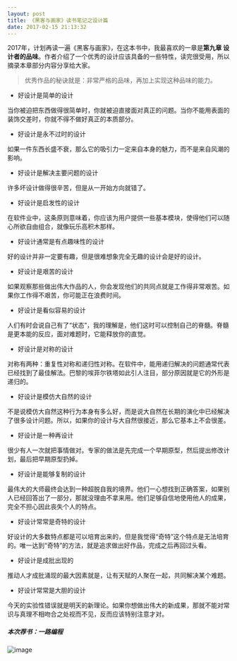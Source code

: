 ```yaml
---
layout: post
title: 《黑客与画家》读书笔记之设计篇
date: 2017-02-15 21:13:32
---
```


2017年，计划再读一遍《黑客与画家》，在这本书中，我最喜欢的一章是**第九章 设计者的品味**。作者介绍了一个优秀的设计应该具备的一些特性，读完很受用，所以摘录本章部分内容分享给大家。

>优秀作品的秘诀就是：非常严格的品味，再加上实现这种品味的能力。

- 好设计是简单的设计

当你被迫把东西做得很简单时，你就被迫直接面对真正的问题。当你不能用表面的装饰交差时，你就不得不做好真正的本质部分。

- 好设计是永不过时的设计

如果一件东西长盛不衰，那么它的吸引力一定来自本身的魅力，而不是来自风潮的影响。

- 好设计是解决主要问题的设计

许多坏设计做得很辛苦，但是从一开始方向就错了。

- 好设计是启发性的设计

在软件业中，这条原则意味着，你应该为用户提供一些基本模块，使得他们可以随心所欲自由组合，就像玩乐高积木那样。

- 好设计通常是有点趣味性的设计

好的设计并非一定要有趣，但是很难想象完全无趣的设计会是好的设计。

- 好设计是艰苦的设计

如果观察那些做出伟大作品的人，你会发现他们的共同点就是工作得非常艰苦。如果你工作得不艰苦，你可能正在浪费时间。

- 好设计是看似容易的设计

人们有时会说自己有了“状态”，我的理解是，他们这时可以控制自己的脊髓。脊髓是更本能的反应，面对难题时，它能释放你的直觉。

- 好设计是对称的设计

对称有两种：重复性对称和递归性对称。在软件中，能用递归解决的问题通常代表已经找到了最佳解法。巴黎的埃菲尔铁塔如此引人注目，部分原因就是它的外形是递归的。

- 好设计是模仿大自然的设计

不是说模仿大自然这种行为本身有多么好，而是说大自然在长期的演化中已经解决了很多设计问题。所以，如果你的设计与大自然很接近，那么它基本上不会很差。

- 好设计是一种再设计

很少有人一次就把事情做对。专家的做法是先完成一个早期原型，然后提出修改计划，最后把早期原型扔掉。

- 好设计是能够复制的设计

最伟大的大师最终会达到一种超脱自我的境界。他们一心想找到正确答案，如果别人已经回答出了一部分，那就没理由不拿来用。他们足够自信地使用他人的成果，完全不担心因此丧失个人的特点。

- 好设计常常是奇特的设计

好设计的大多数特点都是可以培育出来的，但是我觉得“奇特”这个特点是无法培育的。唯一达到“奇特”的方法，就是追求做出好作品，完成之后再回过头看。


- 好设计是成批出现的

推动人才成批涌现的最大因素就是，让有天赋的人聚在一起，共同解决某个难题。

- 好设计常常是大胆的设计

今天的实验性错误就是明天的新理论。如果你想做出伟大的新成果，那就不能对常识与真理不相吻合之处视而不见，反而应该特别注意才对。

##### 本次荐书：一路编程

![image](https://img10.360buyimg.com/n1/s200x200_jfs/t3457/287/2410891900/499090/6c16e5b9/585417c0Na79b28a1.jpg)

